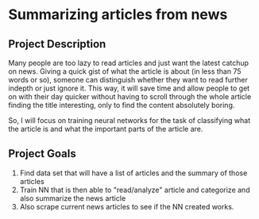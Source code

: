 # Summarizing articles from news 

## Project Description

Many people are too lazy to read articles and just want the latest catchup on news. Giving a quick gist of what the article is about (in less than 75 words or so), someone can distinguish whether they want to read further indepth or just ignore it. This way, it will save time and allow people to get on with their day quicker without having to scroll through the whole article finding the title interesting, only to find the content absolutely boring. 

So, I will focus on training neural networks for the task of classifying what the article is and what the important parts of the article are. 

## Project Goals
1. Find data set that will have a list of articles and the summary of those articles
2. Train NN that is then able to "read/analyze" article and categorize and also summarize the news article
3. Also scrape current news articles to see if the NN created works.
